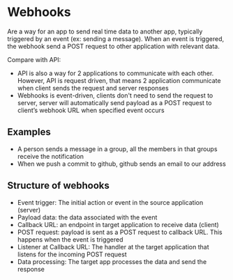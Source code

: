 # Webhooks

Are a way for an app to send real time data to another app, typically triggered by an event (ex: sending a message). When an event is triggered, the webhook send a POST request to other application with relevant data.

Compare with API: 

- API is also a way for 2 applications to communicate with each other. However, API is request driven, that means 2 application communicate when client sends the request and server responses
- Webhooks is event-driven, clients don't need to send the request to server, server will automatically send payload as a POST request to client’s webhook URL when specified event occurs

## Examples

- A person sends a message in a group, all the members in that groups receive the notification
- When we push a commit to github, github sends an email to our address

## Structure of webhooks

- Event trigger: The initial action or event in the source application (server)
- Payload data: the data associated with the event
- Callback URL: an endpoint in target application to receive data (client)
- POST request: payload is sent as a POST request to callback URL. This happens when the event is triggered
- Listener at Callback URL: The handler at the target application that listens for the incoming POST request
- Data processing: The target app processes the data and send the response
